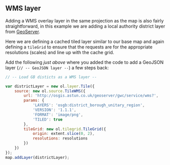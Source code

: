 ## WMS layer

Adding a WMS overlay layer in the same projection as the map is also fairly straightforward, in this example we are adding a local authority district layer from [GeoServer](http://geoserver.org/).

Here we are defining a cached tiled layer similar to our base map and again defining a `tileGrid` to ensure that the requests are for the appropriate resolutions (scales) and line up with the cache grid.

Add the following *just above* where you added the code to add a GeoJSON layer (`// -- GeoJSON layer --`) a few steps back:

```javascript
// -- Load GB disticts as a WMS layer --

var districtLayer = new ol.layer.Tile({
    source: new ol.source.TileWMS({
        url: 'http://osgis.astun.co.uk/geoserver/gwc/service/wms?',
        params: {
            'LAYERS': 'osgb:district_borough_unitary_region',
            'VERSION': '1.1.1',
            'FORMAT': 'image/png',
            'TILED': true
        },
        tileGrid: new ol.tilegrid.TileGrid({
            origin: extent.slice(0, 2),
            resolutions: resolutions
        })
    })
});
map.addLayer(districtLayer);
```
